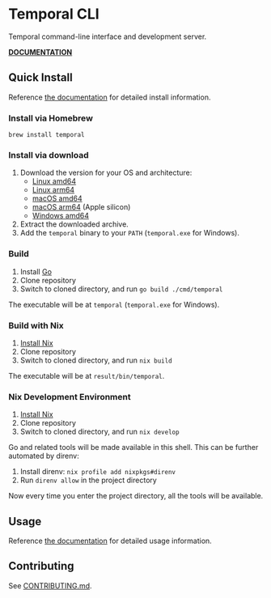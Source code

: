 # Temporal CLI

Temporal command-line interface and development server.

**[DOCUMENTATION](https://docs.temporal.io/cli)**

## Quick Install

Reference [the documentation](https://docs.temporal.io/cli) for detailed install information.

### Install via Homebrew

    brew install temporal

### Install via download

1. Download the version for your OS and architecture:
   - [Linux amd64](https://temporal.download/cli/archive/latest?platform=linux&arch=amd64)
   - [Linux arm64](https://temporal.download/cli/archive/latest?platform=linux&arch=arm64)
   - [macOS amd64](https://temporal.download/cli/archive/latest?platform=darwin&arch=amd64)
   - [macOS arm64](https://temporal.download/cli/archive/latest?platform=darwin&arch=arm64) (Apple silicon)
   - [Windows amd64](https://temporal.download/cli/archive/latest?platform=windows&arch=amd64)
2. Extract the downloaded archive.
3. Add the `temporal` binary to your `PATH` (`temporal.exe` for Windows).

### Build

1. Install [Go](https://go.dev/)
2. Clone repository
3. Switch to cloned directory, and run `go build ./cmd/temporal`

The executable will be at `temporal` (`temporal.exe` for Windows).

### Build with Nix

1. [Install Nix](https://docs.determinate.systems/getting-started/individuals#install)
2. Clone repository
3. Switch to cloned directory, and run `nix build`

The executable will be at `result/bin/temporal`.

### Nix Development Environment

1. [Install Nix](https://docs.determinate.systems/getting-started/individuals#install)
2. Clone repository
3. Switch to cloned directory, and run `nix develop`

Go and related tools will be made available in this shell. This can be further automated by direnv:

1. Install direnv: `nix profile add nixpkgs#direnv`
2. Run `direnv allow` in the project directory

Now every time you enter the project directory, all the tools will be available.

## Usage

Reference [the documentation](https://docs.temporal.io/cli) for detailed usage information.

## Contributing

See [CONTRIBUTING.md](CONTRIBUTING.md).
